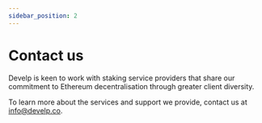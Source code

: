```yaml
---
sidebar_position: 2
---
```


# Contact us

Develp is keen to work with staking service providers that share our commitment to Ethereum decentralisation through greater client diversity. 

To learn more about the services and support we provide, contact us at [info@develp.co](mailto:info@develp.co).

